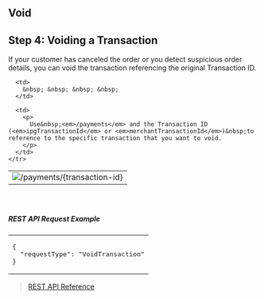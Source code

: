 Void
---

## Step 4: Voiding a Transaction

If your customer has canceled the order or you detect&nbsp;suspicious order details, you can void the transaction referencing the original Transaction ID.

<table>
  <tbody>
    <tr>
      <td>
        <img alt="/payments/{transaction-id}" data-entity-type="file" data-entity-uuid="e594284a-706d-4b4a-b448-f6747c4e3a52" src="/files/POST-payments_0.png" />
      </td>
      
      <td>
        &nbsp; &nbsp; &nbsp; &nbsp;
      </td>
      
      <td>
        <p>
          Use&nbsp;<em>/payments</em> and the Transaction ID (<em>ipgTransactionId</em> or <em>merchantTransactionId</em>)&nbsp;to reference to the specific transaction that you want to void.
        </p>
      </td>
    </tr>
  </tbody>
</table>

##### &nbsp;

##### REST API Request Example

<table>
  <tbody>
    <tr>
      <td>
        <pre>
{
  "requestType": "VoidTransaction"
}</pre>
      </td>
    </tr>
  </tbody>
</table>

> [REST API Reference][1]&nbsp;

 [1]: https://docs.firstdata.com/org/gateway/docs/api
